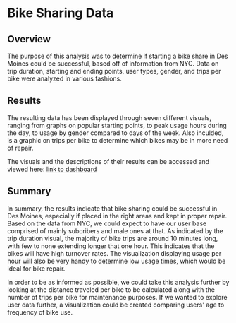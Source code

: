 # Bike Sharing Data

## Overview
  
  The purpose of this analysis was to determine if starting a bike share in Des Moines could be successful, based off of information from NYC. Data on trip duration, starting and ending points, user types, gender, and trips per bike were analyzed in various fashions.
  
## Results

  The resulting data has been displayed through seven different visuals, ranging from graphs on popular starting points, to peak usage hours during the day, to usage by gender compared to days of the week.  Also inculded, is a graphic on trips per bike to determine which bikes may be in more need of repair.
  
  The visuals and the descriptions of their results can be accessed and viewed here:
  [link to dashboard](https://public.tableau.com/app/profile/megan.fink/viz/CitiBike_Challenge_16417756355630/CitiBikeData?publish=yes)
  
## Summary

  In summary, the results indicate that bike sharing could be successful in Des Moines, especially if placed in the right areas and kept in proper repair.  Based on the data from NYC, we could expect to have our user base comprised of mainly subcribers and male ones at that. As indicated by the trip duration visual, the majority of bike trips are around 10 minutes long, with few to none extending longer that one hour.  This indicates that the bikes will have high turnover rates.  The visualization displaying usage per hour will also be very handy to determine low usage times, which would be ideal for bike repair. 
  
  In order to be as informed as possible, we could take this analysis further by looking at the distance traveled per bike to be calculated along with the number of trips per bike for maintenance purposes. If we wanted to explore user data further, a visualization could be created comparing users' age to frequency of bike use.

